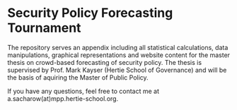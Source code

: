 # Security Policy Forecasting Tournament

The repository serves an appendix including all statistical calculations, data manipulations, graphical representations and website content for the master thesis on crowd-based forecasting of security policy. The thesis is supervised by Prof. Mark Kayser (Hertie School of Governance) and will be the basis of aquiring the Master of Public Policy.

If you have any questions, feel free to contact me at a.sacharow(at)mpp.hertie-school.org.